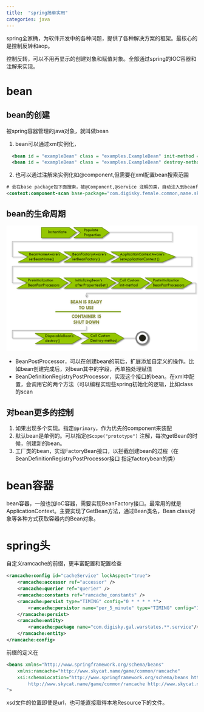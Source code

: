 ```yaml
---
title:  "spring简单实用"
categories: java
---
```


spring全家桶，为软件开发中的各种问题，提供了各种解决方案的框架。最核心的是控制反转和aop。

控制反转，可以不用再显示的创建对象和赋值对象。全部通过spring的IOC容器和注解来实现。


# bean

## bean的创建

被spring容器管理的java对象，就叫做bean

1. bean可以通过xml实例化，
```xml
  <bean id = "exampleBean" class = "examples.ExampleBean" init-method = "init"/>   #（调用init来实例化）
  <bean id = "exampleBean" class = "examples.ExampleBean" destroy-method = "destroy"/> #（销毁的时候，调用destroy）
```

2. 也可以通过注解来实例化如@component,但需要在xml配置bean搜索范围
```xml
# 会在base package包下面搜索，被@Component,@service 注解的类，自动注入到beanfactory
<context:component-scan base-package="com.digisky.female.common,name.skycat.common,com.digisky.female.princess.server" />
```


## bean的生命周期

![bean 生命周期](/images/2019/04/bean-生命周期.png)

- BeanPostProcessor，可以在创建bean的前后，扩展添加自定义的操作。比如bean创建完成后，对bean其中的字段，再单独处理赋值
- BeanDefinitionRegistryPostProcessor，实现这个接口的bean。在xml中配置，会调用它的两个方法（可以编程实现些spring初始化的逻辑，比如class的scan

## 对bean更多的控制

1. 如果出现多个实现。指定`@primary`，作为优先的component来装配
2. 默认bean是单例的。可以指定`@Scope("prototype")` 注解，每次getBean的时候，创建新的bean。
3. 工厂类的bean，实现FactoryBean<T>接口，以拦截创建bean的过程（在BeanDefinitionRegistryPostProcessor接口 指定factorybean的类）









# bean容器

bean容器，一般也加IoC容器，需要实现BeanFactory接口。最常用的就是ApplicationContext。主要实现了GetBean方法，通过Bean类名，Bean class对象等各种方式获取容器内的Bean对象。

# spring头

自定义ramcache的前缀，更丰富配置和配置检查
```xml
<ramcache:config id="cacheService" lockAspect="true">
    <ramcache:accessor ref="accessor" />
    <ramcache:querier ref="querier" />
    <ramcache:constants ref="ramcache_constants" />
    <ramcache:persist type="TIMING" config="0 * * * * *">
        <ramcache:persistor name="per_5_minute" type="TIMING" config="10 */5 * * * *" />
    </ramcache:persist>
    <ramcache:entity>
        <ramcache:package name="com.digisky.gal.warstates.**.service"/>
    </ramcache:entity>
</ramcache:config>
```

前缀的定义在
```xml
<beans xmlns="http://www.springframework.org/schema/beans"
	xmlns:ramcache="http://www.skycat.name/game/common/ramcache"
	xsi:schemaLocation="http://www.springframework.org/schema/beans http://www.springframework.org/schema/beans/spring-beans.xsd
		http://www.skycat.name/game/common/ramcache http://www.skycat.name/game/common/ramcache/ramcache-1.0.0.xsd
">
```

xsd文件的位置即使是url，也可能直接取得本地Resource下的文件。
